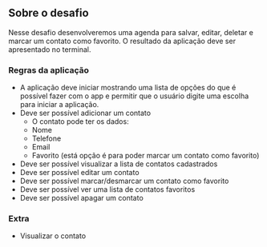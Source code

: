 ## Sobre o desafio

Nesse desafio desenvolveremos uma agenda para salvar, editar, deletar e marcar um contato como favorito. O resultado da aplicação deve ser apresentado no terminal.

### Regras da aplicação

- A aplicação deve iniciar mostrando uma lista de opções do que é possível fazer com o app e permitir que o usuário digite uma escolha para iniciar a aplicação.
- Deve ser possível adicionar um contato
  - O contato pode ter os dados:
  - Nome
  - Telefone
  - Email
  - Favorito (está opção é para poder marcar um contato como favorito)
- Deve ser possível visualizar a lista de contatos cadastrados
- Deve ser possível editar um contato
- Deve ser possível marcar/desmarcar um contato como favorito
- Deve ser possível ver uma lista de contatos favoritos
- Deve ser possível apagar um contato

### Extra

- Visualizar o contato
